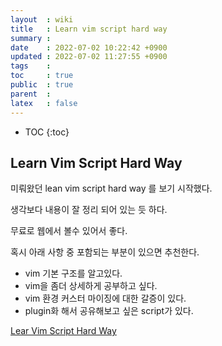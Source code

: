 ```yaml
---
layout  : wiki
title   : Learn vim script hard way
summary : 
date    : 2022-07-02 10:22:42 +0900
updated : 2022-07-02 11:27:55 +0900
tags    : 
toc     : true
public  : true
parent  : 
latex   : false
---
```

* TOC
{:toc}

## Learn Vim Script Hard Way

미뤄왔던 lean vim script hard way 를 보기 시작했다. 

생각보다 내용이 잘 정리 되어 있는 듯 하다.

무료로 웹에서 볼수 있어서 좋다.

혹시 아래 사항 중 포함되는 부분이 있으면 추천한다.

- vim 기본 구조를 알고있다.
- vim을 좀더 상세하게 공부하고 싶다.
- vim 환경 커스터 마이징에 대한 갈증이 있다.
- plugin화 해서 공유해보고 싶은 script가 있다. 

[Lear Vim Script Hard Way](https://learnvimscriptthehardway.stevelosh.com)


